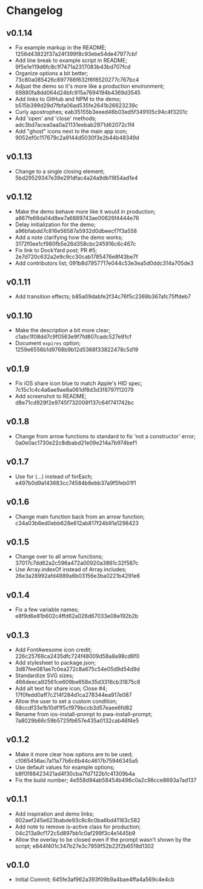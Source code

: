 # Changelog

## v0.1.14

- Fix example markup in the README; 1256d43822f37a24f399f8c93ebe54de47977cbf
- Add line break to example script in README; 9f5e1e119d6fc8c1f7471a2317083b43bd707fcd
- Organize options a bit better; 73c80a085426c897766f632f6f8520277c767bc4
- Adjust the demo so it's more like a production environment; 69880fa8dd064d24bfc915a7694194b4369d3545
- Add links to GitHub and NPM to the demo; b515b399d29d7fbfa06ad535fe2641b26623239c
- Curly apostrophes; eab35155b3eeed46b03ed5f349105c94c4f3201c
- Add 'open' and 'close' methods; adc3bd7acea0aa0a21131eebab2971d62072c1f4
- Add "ghost" icons next to the main app icon; 9052ef0c117679c2a9144d5030f3e2b44b48349d

## v0.1.13

- Change to a single closing element; 5bd29529347e39e291dfac4a24a9db11854ad1e4

## v0.1.12

- Make the demo behave more like it would in production; a867fe68da14d8ee7a6889743ae00626f4444e76
- Delay initialization for the demo; a96bfabdd7c816e56587a5932d0dbeecf7f3a558
- Add a note clarifying how the demo works; 3172f0ee1cf980fb5e26d358cbc245916c6c467c
- Fix link to DockYard post; PR #5; 2e7d720c632a2e9c9cc30cab1785476e8f43be7f
- Add contributors list; 091b8d7957717e044c53e3ea5d0ddc314a705de3

## v0.1.11

- Add transition effects; b85a09dabfe2f34c76f5c2369b367afc75ffdeb7

## v0.1.10

- Make the description a bit more clear; c1abc1f08dd7c9f0563e9f7fd807cadc527e91cf
- Document `expires` option; 1259e6556b1d9768b9b12d5368f33822478c5d19

## v0.1.9

- Fix iOS share icon blue to match Apple's HID spec; 7c15c1c4c4a6ae9ae8a061df8d3d3f8797f12079
- Add screenshot to README; d8e71cd929f2e9745f732008f137c64f741742bc

## v0.1.8

- Change from arrow functions to standard to fix 'not a constructor' error; 0a0e0ac1730e22c8dbabd21e09e214a7b974bef1

## v0.1.7

- Use for (...) instead of forEach; e497b0d9a143683cc74584b8ebb37a9f5feb01f1

## v0.1.6

- Change main function back from an arrow function; c34a03b6ed0ebb628e612ab817f24b91a1298423

## v0.1.5

- Change over to all arrow functions; 37017c7dd62a2c596a472a00920a3861c32f587c
- Use Array.indexOf instead of Array.includes; 26e3a28992afd4889a6b03156e3ba0221b4291e6

## v0.1.4

- Fix a few variable names; e8f9d6e81b602c4ffd62a026d67033e08e192b2b

## v0.1.3

- Add FontAwesome icon credit; 226c25768ca2435dfc724f48009d58a8a98cd6f0
- Add stylesheet to package.json; 3d87fee081ae7c0ea272c8a675c54e05d9d54d9d
- Standardize SVG sizes; 466deeca92561ce609be658e35d3316cb31875c8
- Add alt text for share icon; Close #4; 17f0fedd0aff7c214f284d1ca278344ea917e087
- Allow the user to set a custom condition; 68ccdf33e1b10df1f5cf979bccb3d57eaee6fd82
- Rename from ios-install-prompt to pwa-install-prompt; 7a8029b66c59b5725fb657e435a0132cab46f4e5

## v0.1.2

- Make it more clear how options are to be used; c1065456ac7a11a77b6c6b44c4617b75946345a5
- Use default values for example options; b8f0f88423421ad4f30cba7fd7122b1c41309b4a
- Fix the build number; 4e558d94ab58454b496c0a2c98cce8693a7ad137

## v0.1.1

- Add inspiration and demo links; 602aef245e623babde93c8c8c0ba6bd41163c582
- Add note to remove is-active class for production; 04c213a9cf172c5d897bb1c0af299f3c4e1445b9
- Allow the overlay to be closed even if the prompt wasn't shown by the script; e844f401c347b27e3c7959f52b22f2b6519d1302

## v0.1.0

- Initial Commit; 645fe3af962a393f09b9a4bae4ffa4a569c4e4cb

